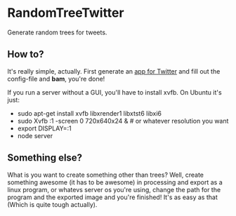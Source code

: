 # RandomTreeTwitter
Generate random trees for tweets.

## How to?
It's really simple, actually. First generate an [app for Twitter](https://apps.twitter.com/) and fill out the config-file and **bam**, you're done!

If you run a server without a GUI, you'll have to install xvfb. On Ubuntu it's just:
* sudo apt-get install xvfb libxrender1 libxtst6 libxi6
* sudo Xvfb :1 -screen 0 720x640x24 & # or whatever resolution you want
* export DISPLAY=:1
* node server

## Something else?
What is you want to create something other than trees? Well, create something awesome (it has to be awesome) in processing and export as a linux program, or whatevs server os you're using, change the path for the program and the exported image and you're finished! It's as easy as that (Which is quite tough actually).
